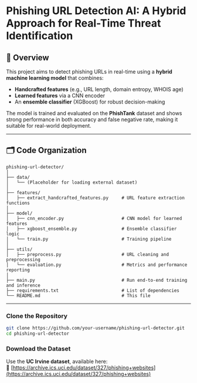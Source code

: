 
# Phishing URL Detection AI: A Hybrid Approach for Real-Time Threat Identification

## 📌 Overview

This project aims to detect phishing URLs in real-time using a **hybrid machine learning model** that combines:

- **Handcrafted features** (e.g., URL length, domain entropy, WHOIS age)
- **Learned features** via a CNN encoder
- An **ensemble classifier** (XGBoost) for robust decision-making

The model is trained and evaluated on the **PhishTank** dataset and shows strong performance in both accuracy and false negative rate, making it suitable for real-world deployment.

---

## 🗂️ Code Organization

```
phishing-url-detector/
│
├── data/
│   └── (Placeholder for loading external dataset)
│
├── features/
│   ├── extract_handcrafted_features.py     # URL feature extraction functions
│
├── model/
│   ├── cnn_encoder.py                      # CNN model for learned features
│   ├── xgboost_ensemble.py                 # Ensemble classifier logic
│   └── train.py                            # Training pipeline
│
├── utils/
│   ├── preprocess.py                       # URL cleaning and preprocessing
│   └── evaluation.py                       # Metrics and performance reporting
│
├── main.py                                 # Run end-to-end training and inference
├── requirements.txt                        # List of dependencies
└── README.md                               # This file
```

---


### Clone the Repository

```bash
git clone https://github.com/your-username/phishing-url-detector.git
cd phishing-url-detector
```


### Download the Dataset

Use the **UC Irvine dataset**, available here:  
🔗 [https://archive.ics.uci.edu/dataset/327/phishing+websites](https://archive.ics.uci.edu/dataset/327/phishing+websites)
